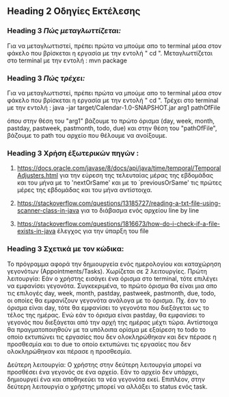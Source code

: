 ## Heading 2 Οδηγίες Εκτέλεσης

### Heading 3 _Πώς μεταγλωττίζεται:_

Για να μεταγλωττιστεί, πρέπει πρώτα να μπούμε απο το terminal μέσα στον φάκελο που βρίσκεται η εργασία με την εντολή " cd ".
Μεταγλωττίζεται στο terminal με την εντολή : mvn package

### Heading 3 _Πώς τρέχει:_

Για να μεταγλωττιστεί, πρέπει πρώτα να μπούμε απο το terminal μέσα στον φάκελο που βρίσκεται η εργασία με την εντολή " cd ".
Τρέχει στο terminal με την εντολή : java -jar target/Calendar-1.0-SNAPSHOT.jar arg1 pathOfFile

όπου στην θέση του "arg1" βάζουμε το πρώτο όρισμα (day, week, month, pastday, pastweek, pastmonth, todo, due) και στην θέση του "pathOfFile", βάζουμε το path του αρχείο που θέλουμε να ανοίξουμε.

### Heading 3 Χρήση έξωτερικών πηγών :
1. https://docs.oracle.com/javase/8/docs/api/java/time/temporal/TemporalAdjusters.html για την εύρεση της τελευταίας μέρας της εβδομάδας και του μήνα με το 'nextOrSame' και με το ΄previousOrSame' τις πρώτες μέρες της εβδομάδας και του μήνα αντίστοιχα.

2. https://stackoverflow.com/questions/13185727/reading-a-txt-file-using-scanner-class-in-java για το διάβασμα ενός αρχείου line by line 

3. https://stackoverflow.com/questions/1816673/how-do-i-check-if-a-file-exists-in-java έλεγχος για την ύπαρξη του file 

### Heading 3 Σχετικά με τον κώδικα:

Το πρόγραμμα αφορά την δημιουργεία ενός ημερολογίου και καταχώρηση γεγονότων (Αppointments/Tasks). Χωρίζεται σε 2 λειτουργίες.
Πρώτη λειτουργία:
 Εάν ο χρήστης εισάγει ένα όρισμα στο terminal, τότε επιλέγει να εμφανίσει γεγονότα. Συγκεκριμένα, το πρώτο όρισμα θα είναι μια απο τις επιλογές day, week, month, pastday, pastweek, pastmonth, due, todo, οι οποίες θα εμφανίζουν γεγονότα ανάλογα με το όρισμα. Πχ. έαν το όρισμα είναι day, τότε θα εμφανίσει το γεγονότα που διεξάγεται ως το τέλος της ημέρας. Ενώ εάν το όρισμα είναι pastday, θα εμφανίσει το γεγονός που διεξάγεται από την αρχή της ημέρας μέχτι τώρα. Αντίστοιχα θα πραγματοποιηθούν με τα υπόλοιπα ορίσμα με εξαίρεση το todo το οποίο εκτυπώνει τις εργασίες που δεν ολοκληρώθηκαν και δεν πέρασε η προσθεσμία και το due το οποίο εκτυπώνει τις εργασίες που δεν ολοκληρώθηκαν και πέρασε η προσθεσμία.

Δεύτερη λειτουργία:
 Ο χρήστης στην δεύτερη λειτουργία μπορεί να προσθέσει ένα γεγονός σε ένα αρχείο. Εάν το αρχείο δεν υπάρχει, δημιουργεί ένα και αποθηκεύει τα νέα γεγονότα εκεί. Επιπλέον, στην δεύτερη λειτουργία ο χρήστης μπορεί να αλλάξει το status ενός task.
